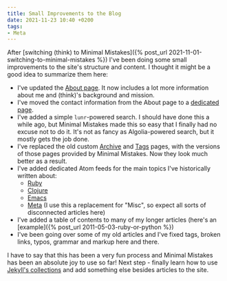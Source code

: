 ```yaml
---
title: Small Improvements to the Blog
date: 2021-11-23 10:40 +0200
tags:
- Meta
---
```


After [switching (think) to Minimal Mistakes]({% post_url 2021-11-01-switching-to-minimal-mistakes %}) I've been
doing some small improvements to the site's structure and content. I thought it might be a good idea to summarize them here:

* I've updated the [About page](/about/). It now includes a lot more information about me and (think)'s background and mission.
* I've moved the contact information from the About page to a [dedicated page](/contact/).
* I've added a simple `lunr`-powered search. I should have done this a while ago, but Minimal Mistakes made this so easy that I finally had no excuse not to do it.
It's not as fancy as Algolia-powered search, but it mostly gets the job done.
* I've replaced the old custom [Archive](/archive/) and [Tags](/tags/) pages, with the versions of those pages provided by Minimal Mistakes. Now they look much better as a result.
* I've added dedicated Atom feeds for the main topics I've historically written about:
  * [Ruby](/feeds/Ruby.xml)
  * [Clojure](/feeds/Clojure.xml)
  * [Emacs](/feeds/Emacs.xml)
  * [Meta](/feeds/Meta.xml) (I use this a replacement for "Misc", so expect all sorts of disconnected articles here)
* I've added a table of contents to many of my longer articles (here's an [example]({% post_url 2011-05-03-ruby-or-python %})
* I've been going over some of my old articles and I've fixed tags, broken links, typos, grammar and markup here and there.

I have to say that this has been a very fun process and Minimal Mistakes has been an absolute joy to use so far!
Next step - finally learn how to use [Jekyll's collections](https://jekyllrb.com/docs/collections/) and add something else besides articles to the site.
